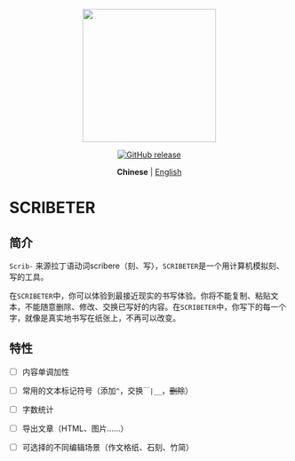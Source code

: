 <p align="center">
  <img src="https://i.loli.net/2021/07/26/RqvUD9zXGAHpSIk.png" width=240 />
</p>
<p align="center">
	<a href="https://github.com/MicDZ/SCRIBETER/releases/latest"><img src="https://img.shields.io/github/v/release/MicDZ/SCRIBETER?logo=github" alt="GitHub release" /></a>
</p>

<p align="center">
  <strong>Chinese</strong> | <a href="https://github.com/ripperhe/Bob/blob/master/README.en.md">English</a>
</p>


# SCRIBETER

## 简介

`Scrib-` 来源拉丁语动词scribere（刻、写），`SCRIBETER`是一个用计算机模拟刻、写的工具。

在`SCRIBETER`中，你可以体验到最接近现实的书写体验。你将不能复制、粘贴文本，不能随意删除、修改、交换已写好的内容。在`SCRIBETER`中，你写下的每一个字，就像是真实地书写在纸张上，不再可以改变。

## 特性

- [ ] 内容单调加性

- [ ] 常用的文本标记符号（添加`^`，交换`￣|__`，~~删除~~）

- [ ] 字数统计

- [ ] 导出文章（HTML、图片……）

- [ ] 可选择的不同编辑场景（作文格纸、石刻、竹简）

